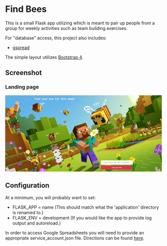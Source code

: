 # Find Bees

This is a small Flask app utilizing which is meant to pair up people from a group for weekly activities such as team building exercises.

For "database" access, this project also includes:

- [gspread](https://gspread.readthedocs.io/)

The simple layout utilizes [Bootstrap 4](https://getbootstrap.com/).

## Screenshot

### Landing page

![Landing Screenshot](images/landing.png?raw-true)

## Configuration

At a minimum, you will probably want to set:

- FLASK_APP = name (This should match what the 'application' directory is renamed to.)
- FLASK_ENV = development (If you would like the app to provide log output and autoreload.)

In order to access Google Spreadsheets you will need to provide an appropriate service_account.json file.  Directions can be found [here](https://gspread.readthedocs.io/en/latest/oauth2.html#for-bots-using-service-account).
